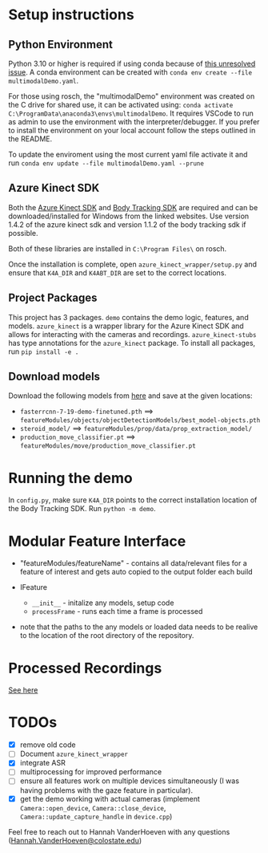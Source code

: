 # Setup instructions

## Python Environment
Python 3.10 or higher is required if using conda because of [this unresolved issue](https://github.com/conda/conda/issues/10897). A conda environment can be created with `conda env create --file multimodalDemo.yaml`.

For those using rosch, the "multimodalDemo" environment was created on the C drive for shared use, it can be activated using: `conda activate C:\ProgramData\anaconda3\envs\multimodalDemo`. It requires VSCode to run as admin to use the environment with the interpreter/debugger. If you prefer to install the environment on your local account follow the steps outlined in the README.

To update the enviroment using the most current yaml file activate it and run `conda env update --file multimodalDemo.yaml --prune`

## Azure Kinect SDK

Both the [Azure Kinect SDK](https://github.com/microsoft/Azure-Kinect-Sensor-SDK/blob/develop/docs/usage.md#installation) and [Body Tracking SDK](https://learn.microsoft.com/en-us/azure/kinect-dk/body-sdk-download) are required and can be downloaded/installed for Windows from the linked websites. Use version 1.4.2 of the azure kinect sdk and version 1.1.2 of the body tracking sdk if possible.

Both of these libraries are installed in `C:\Program Files\` on rosch.

Once the installation is complete, open `azure_kinect_wrapper/setup.py` and ensure that `K4A_DIR` and `K4ABT_DIR` are set to the correct locations.

## Project Packages
This project has 3 packages. `demo` contains the demo logic, features, and models. `azure_kinect` is a wrapper library for the Azure Kinect SDK and allows for interacting with the cameras and recordings. `azure_kinect-stubs` has type annotations for the `azure_kinect` package. To install all packages, run `pip install -e .`

## Download models
Download the following models from [here](https://colostate-my.sharepoint.com/:f:/g/personal/nkrishna_colostate_edu/EhYic6HBX7hFta6GjQIcb9gBxV_K0yYFhtHagiVyClr7gQ?e=W6Pm6I) and save at the given locations:
- `fasterrcnn-7-19-demo-finetuned.pth` ==> `featureModules/objects/objectDetectionModels/best_model-objects.pth`
- `steroid_model/` ==> `featureModules/prop/data/prop_extraction_model/`
- `production_move_classifier.pt` ==> `featureModules/move/production_move_classifier.pt`

# Running the demo
In `config.py`, make sure `K4A_DIR` points to the correct installation location of the Body Tracking SDK. Run `python -m demo`.

# Modular Feature Interface
- "featureModules/featureName" - contains all data/relevant files for a feature of interest and gets auto copied to the output folder each build
- IFeature
  - `__init__` - initalize any models, setup code
  - `processFrame` - runs each time a frame is processed

- note that the paths to the any models or loaded data needs to be realive to the location of the root directory of the repository.

# Processed Recordings
[See here](https://colostate-my.sharepoint.com/:f:/g/personal/nkrishna_colostate_edu/EjkGU4L-MbxDqX9HuML4t4MBl418eYdoVnWr9_Tmnf0BzQ?e=dAomhR)

# TODOs

- [x] remove old code
- [ ] Document `azure_kinect_wrapper`
- [x] integrate ASR
- [ ] multiprocessing for improved performance
- [ ] ensure all features work on multiple devices simultaneously (I was having problems with the gaze feature in particular).
- [x] get the demo working with actual cameras (implement `Camera::open_device`, `Camera::close_device`, `Camera::update_capture_handle` in `device.cpp`)

Feel free to reach out to Hannah VanderHoeven with any questions (Hannah.VanderHoeven@colostate.edu)
